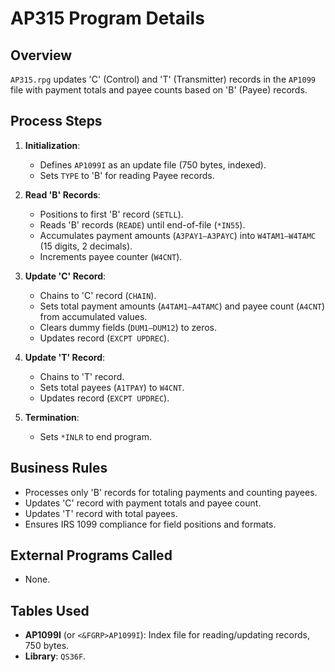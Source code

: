# AP315 Program Details

## Overview
`AP315.rpg` updates 'C' (Control) and 'T' (Transmitter) records in the `AP1099` file with payment totals and payee counts based on 'B' (Payee) records.

## Process Steps
1. **Initialization**:
   - Defines `AP1099I` as an update file (750 bytes, indexed).
   - Sets `TYPE` to 'B' for reading Payee records.

2. **Read 'B' Records**:
   - Positions to first 'B' record (`SETLL`).
   - Reads 'B' records (`READE`) until end-of-file (`*IN55`).
   - Accumulates payment amounts (`A3PAY1–A3PAYC`) into `W4TAM1–W4TAMC` (15 digits, 2 decimals).
   - Increments payee counter (`W4CNT`).

3. **Update 'C' Record**:
   - Chains to 'C' record (`CHAIN`).
   - Sets total payment amounts (`A4TAM1–A4TAMC`) and payee count (`A4CNT`) from accumulated values.
   - Clears dummy fields (`DUM1–DUM12`) to zeros.
   - Updates record (`EXCPT UPDREC`).

4. **Update 'T' Record**:
   - Chains to 'T' record.
   - Sets total payees (`A1TPAY`) to `W4CNT`.
   - Updates record (`EXCPT UPDREC`).

5. **Termination**:
   - Sets `*INLR` to end program.

## Business Rules
- Processes only 'B' records for totaling payments and counting payees.
- Updates 'C' record with payment totals and payee count.
- Updates 'T' record with total payees.
- Ensures IRS 1099 compliance for field positions and formats.

## External Programs Called
- None.

## Tables Used
- **AP1099I** (or `<&FGRP>AP1099I`): Index file for reading/updating records, 750 bytes.
- **Library**: `QS36F`.